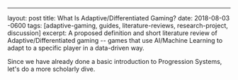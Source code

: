 ---
layout: post
title:  What Is Adaptive/Differentiated Gaming?
date:   2018-08-03 -0600
tags: [adaptive-gaming, guides, literature-reviews, research-project, discussion]
excerpt: A proposed definition and short literature review of Adaptive/Differentiated gaming -- games that use AI/Machine Learning to adapt to a specific player in a data-driven way.

Since we have already done a basic introduction to Progression Systems, let's do a more scholarly dive.